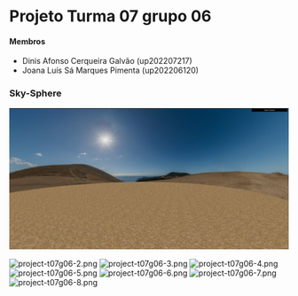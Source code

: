 # Projeto Turma 07 grupo 06

#### Membros
- Dinis Afonso Cerqueira Galvão (up202207217)
- Joana Luís Sá Marques Pimenta (up202206120)

### Sky-Sphere
![project-t07g06-1.png](screenshots\project-t07g06-1.png)



![project-t07g06-2.png](project-t07g06-2.png)
![project-t07g06-3.png](project-t07g06-3.png)
![project-t07g06-4.png](project-t07g06-4.png)
![project-t07g06-5.png](project-t07g06-5.png)
![project-t07g06-6.png](project-t07g06-6.png)
![project-t07g06-7.png](project-t07g06-7.png)
![project-t07g06-8.png](project-t07g06-8.png)
